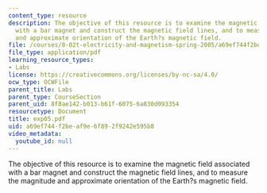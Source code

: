 ```yaml
---
content_type: resource
description: The objective of this resource is to examine the magnetic field associated
  with a bar magnet and construct the magnetic field lines, and to measure the magnitude
  and approximate orientation of the Earth?s magnetic field.
file: /courses/8-02t-electricity-and-magnetism-spring-2005/a69ef744f2beaf9e6f892f9242e595b8_exp05.pdf
file_type: application/pdf
learning_resource_types:
- Labs
license: https://creativecommons.org/licenses/by-nc-sa/4.0/
ocw_type: OCWFile
parent_title: Labs
parent_type: CourseSection
parent_uid: 8f8ae142-b013-b61f-6075-6a830d093354
resourcetype: Document
title: exp05.pdf
uid: a69ef744-f2be-af9e-6f89-2f9242e595b8
video_metadata:
  youtube_id: null
---
```

The objective of this resource is to examine the magnetic field associated with a bar magnet and construct the magnetic field lines, and to measure the magnitude and approximate orientation of the Earth?s magnetic field.